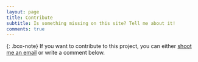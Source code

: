 ```yaml
---
layout: page
title: Contribute
subtitle: Is something missing on this site? Tell me about it!
comments: true
---
```


{: .box-note}
If you want to contribute to this project, you can either <a href="mailto:guillaume.dalle@enpc.fr?subject=contributing to PhD Resources">shoot me an email</a> or write a comment below.